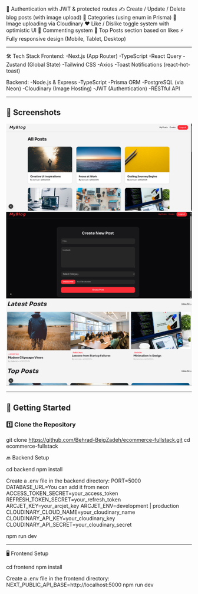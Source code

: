 🔐 Authentication with JWT & protected routes
✍️ Create / Update / Delete blog posts (with image upload)
📂 Categories (using enum in Prisma)
📸 Image uploading via Cloudinary
❤️ Like / Dislike toggle system with optimistic UI
💬 Commenting system
🧠 Top Posts section based on likes
⚡ Fully responsive design (Mobile, Tablet, Desktop)

---

🛠️ Tech Stack
Frontend:
-Next.js  (App Router)
-TypeScript
-React Query
-Zustand (Global State)
-Tailwind CSS
-Axios
-Toast Notifications (react-hot-toast)

Backend:
-Node.js & Express
-TypeScript
-Prisma ORM
-PostgreSQL (via Neon)
-Cloudinary (Image Hosting)
-JWT (Authentication)
-RESTful API

---

## 📸 Screenshots
  
![Blogs](./frontend/public/Screenshots/Blogs.jpg)  
![create Post](./frontend/public/Screenshots/createPost.jpg)
![Home](./frontend/public/Screenshots/Homepage.jpg)


---

## 🚀 Getting Started

### 1️⃣ Clone the Repository

git clone https://github.com/Behrad-BeigZadeh/ecommerce-fullstack.git
cd ecommerce-fullstack

🔙 Backend Setup

cd backend
npm install

Create a .env file in the backend directory:
PORT=5000
DATABASE_URL=You can add it from neon
ACCESS_TOKEN_SECRET=your_access_token
REFRESH_TOKEN_SECRET=your_refresh_token
ARCJET_KEY=your_arcjet_key
ARCJET_ENV=development | production
CLOUDINARY_CLOUD_NAME=your_cloudinary_name
CLOUDINARY_API_KEY=your_cloudinary_key
CLOUDINARY_API_SECRET=your_cloudinary_secret

npm run dev

---

🖥️ Frontend Setup

cd frontend
npm install

Create a .env file in the frontend directory:
NEXT_PUBLIC_API_BASE=http://localhost:5000
npm run dev






